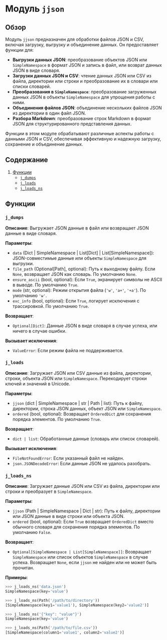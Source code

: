 # Модуль `jjson`

## Обзор

Модуль `jjson` предназначен для обработки файлов JSON и CSV, включая загрузку, выгрузку и объединение данных. Он предоставляет функции для:

- **Выгрузки данных JSON**: преобразование объектов JSON или `SimpleNamespace` в формат JSON и запись в файл, или возврат данных JSON в виде словаря.
- **Загрузки данных JSON и CSV**: чтение данных JSON или CSV из файла, директории или строки и преобразование их в словари или списки словарей.
- **Преобразования в `SimpleNamespace`**: преобразование загруженных данных JSON в объекты `SimpleNamespace` для упрощения работы с ними.
- **Объединения файлов JSON**: объединение нескольких файлов JSON из директории в один файл JSON.
- **Разбора Markdown**: преобразование строк Markdown в формат JSON для структурированного представления данных.

Функции в этом модуле обрабатывают различные аспекты работы с данными JSON и CSV, обеспечивая эффективную и надежную загрузку, сохранение и объединение данных.

## Содержание

1.  [Функции](#Функции)
    *   [`j_dumps`](#j_dumps)
    *   [`j_loads`](#j_loads)
    *   [`j_loads_ns`](#j_loads_ns)

## Функции

### `j_dumps`

**Описание**: Выгружает JSON данные в файл или возвращает JSON данные в виде словаря.

**Параметры**:

*   `data` (Dict | SimpleNamespace | List[Dict] | List[SimpleNamespace]): JSON-совместимые данные или объекты `SimpleNamespace` для выгрузки.
*   `file_path` (Optional[Path], optional): Путь к выходному файлу. Если `None`, возвращает JSON как словарь. По умолчанию `None`.
*   `ensure_ascii` (bool, optional): Если `True`, экранирует символы не ASCII в выводе. По умолчанию `True`.
*   `mode` (str, optional): Режим открытия файла (`'w'`, `'a+'`, `'+a'`). По умолчанию `'w'`.
*   `exc_info` (bool, optional): Если `True`, логирует исключения с трассировкой. По умолчанию `True`.

**Возвращает**:

*   `Optional[Dict]`: Данные JSON в виде словаря в случае успеха, или ничего в случае ошибки.

**Вызывает исключения**:

*   `ValueError`: Если режим файла не поддерживается.

### `j_loads`

**Описание**: Загружает JSON или CSV данные из файла, директории, строки, объекта JSON или `SimpleNamespace`. Перекодирует строки ключей и значений в Unicode.

**Параметры**:

*   `jjson` (dict | SimpleNamespace | str | Path | list): Путь к файлу, директории, строка JSON данных, объект JSON или `SimpleNamespace`.
*   `ordered` (bool, optional): Возвращает `OrderedDict` для сохранения порядка элементов. По умолчанию `True`.

**Возвращает**:

*   `dict | list`: Обработанные данные (словарь или список словарей).

**Вызывает исключения**:

*   `FileNotFoundError`: Если указанный файл не найден.
*   `json.JSONDecodeError`: Если данные JSON не удалось разобрать.

### `j_loads_ns`

**Описание**: Загружает данные JSON или CSV из файла, директории или строки и преобразует в `SimpleNamespace`.

**Параметры**:

*   `jjson` (Path | SimpleNamespace | Dict | str): Путь к файлу, директории или JSON данные в виде строки или объекта JSON.
*   `ordered` (bool, optional): Если `True` возвращает `OrderedDict` вместо обычного словаря для сохранения порядка элементов. По умолчанию `False`.

**Возвращает**:

*   `Optional[SimpleNamespace | List[SimpleNamespace]]`: Возвращает `SimpleNamespace` или список объектов `SimpleNamespace` в случае успеха. Возвращает `None`, если `jjson` не найден или не может быть прочитан.

**Примеры**:
```python
>>> j_loads_ns('data.json')
SimpleNamespace(key='value')

>>> j_loads_ns(Path('/path/to/directory'))
[SimpleNamespace(key1='value1'), SimpleNamespace(key2='value2')]

>>> j_loads_ns('{"key": "value"}')
SimpleNamespace(key='value')

>>> j_loads_ns(Path('/path/to/file.csv'))
[SimpleNamespace(column1='value1', column2='value2')]
```